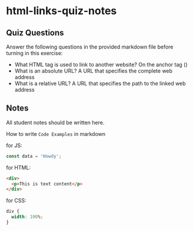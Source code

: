 # html-links-quiz-notes

## Quiz Questions

Answer the following questions in the provided markdown file before turning in this exercise:

- What HTML tag is used to link to another website?
  On the anchor tag (<a>)
- What is an absolute URL?
  A URL that specifies the complete web address
- What is a relative URL?
  A URL that specifies the path to the linked web address

## Notes

All student notes should be written here.

How to write `Code Examples` in markdown

for JS:

```javascript
const data = 'Howdy';
```

for HTML:

```html
<div>
  <p>This is text content</p>
</div>
```

for CSS:

```css
div {
  width: 100%;
}
```
